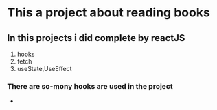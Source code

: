 # This a project about reading books 


## In this projects i did complete by reactJS 
1. hooks
2. fetch
3. useState,UseEffect
### There are so-mony hooks are used in the project
- 